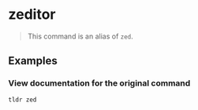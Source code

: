 # zeditor

> This command is an alias of `zed`.

## Examples

### View documentation for the original command

```bash
tldr zed
```

